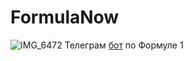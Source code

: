 # FormulaNow
![IMG_6472](https://github.com/user-attachments/assets/9720965c-1be8-43ed-91df-6ed2a8933077)
Телеграм [бот](https://t.me/FormulaNowBot) по Формуле 1
